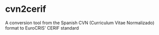 cvn2cerif
=========

A conversion tool from the Spanish CVN (Curriculum Vitae Normalizado) format to EuroCRIS' CERIF standard